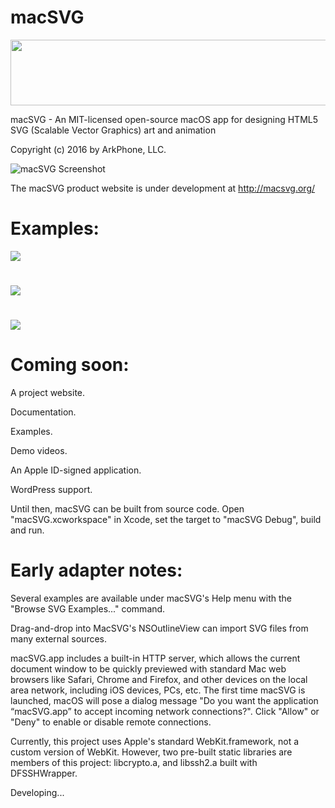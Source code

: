 # macSVG

<img src="https://cdn.rawgit.com/dsward2/macSVG/master/README_images/macsvg-logo-animation.svg" width="660" height="105">

macSVG - An MIT-licensed open-source macOS app for designing HTML5 SVG (Scalable Vector Graphics) art and animation

Copyright (c) 2016 by ArkPhone, LLC.

![macSVG Screenshot](https://raw.githubusercontent.com/dsward2/macSVG/master/README_images/macsvg-screenshot.jpg)

The macSVG product website is under development at http://macsvg.org/

# Examples:

<img src="https://cdn.rawgit.com/dsward2/macSVG/master/macSVG/Resources/macsvg_examples/svg/path_animation_and_shape_morphing.svg">

#

<img src="https://cdn.rawgit.com/dsward2/macSVG/master/macSVG/Resources/macsvg_examples/svg/animated_text_on_a_continuous_loop.svg">

#

<img src="https://cdn.rawgit.com/dsward2/macSVG/master/macSVG/Resources/macsvg_examples/svg/animate_stroke-dasharray_on_path.svg">

# Coming soon:

A project website.

Documentation.

Examples.

Demo videos.

An Apple ID-signed application.

WordPress support.

Until then, macSVG can be built from source code.  Open "macSVG.xcworkspace" in Xcode, set the target to "macSVG Debug", build and run.

# Early adapter notes:
Several examples are available under macSVG's Help menu with the "Browse SVG Examples..." command.

Drag-and-drop into MacSVG's NSOutlineView can import SVG files from many external sources.

macSVG.app includes a built-in HTTP server, which allows the current document window to be quickly previewed with standard Mac web browsers like Safari, Chrome and Firefox, and other devices on the local area network, including iOS devices, PCs, etc.  The first time macSVG is launched, macOS will pose a dialog message "Do you want the application “macSVG.app” to accept incoming network connections?".  Click "Allow" or "Deny" to enable or disable remote connections.

Currently, this project uses Apple's standard WebKit.framework, not a custom version of WebKit.  However, two pre-built static libraries are members of this project: libcrypto.a, and libssh2.a built with DFSSHWrapper.

Developing...
